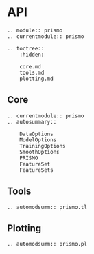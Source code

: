 # API

```{eval-rst}
.. module:: prismo
.. currentmodule:: prismo

.. toctree::
    :hidden:

    core.md
    tools.md
    plotting.md
```

## Core

```{eval-rst}
.. currentmodule:: prismo
.. autosummary::

    DataOptions
    ModelOptions
    TrainingOptions
    SmoothOptions
    PRISMO
    FeatureSet
    FeatureSets
```

## Tools

```{eval-rst}
.. automodsumm:: prismo.tl
```

## Plotting

```{eval-rst}
.. automodsumm:: prismo.pl
```
